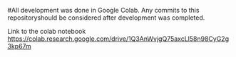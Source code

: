 #All development was done in Google Colab. Any commits to this repositoryshould be considered after development was completed.

Link to the colab notebook https://colab.research.google.com/drive/1Q3AnWvjgQ75axcLl58n98CyG2g3kp67m